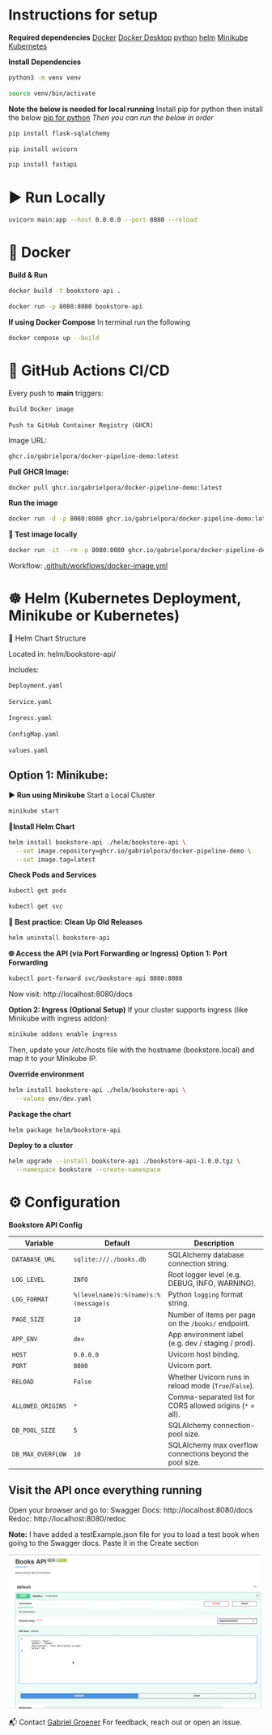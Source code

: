 # Instructions for setup

**Required dependencies** 
[Docker](https://docs.docker.com/engine/install/)
[Docker Desktop](https://www.docker.com/products/docker-desktop/)
[python](https://www.python.org/downloads/)
[helm](https://helm.sh/docs/intro/install/)
[Minikube](https://minikube.sigs.k8s.io/docs/start/)
[Kubernetes](https://kind.sigs.k8s.io/)

**Install Dependencies** 
```Bash
python3 -m venv venv
```
```Bash
source venv/bin/activate
```

**Note the below is needed for local running**
Install pip for python then install the below
[pip for python](https://packaging.python.org/en/latest/tutorials/installing-packages/)
*Then you can run the below in order*
```Bash
pip install flask-sqlalchemy
```
```Bash
pip install uvicorn
```
```Bash
pip install fastapi
```

# ▶️ Run Locally
```Bash
uvicorn main:app --host 0.0.0.0 --port 8080 --reload
```

# 🐳 Docker
**Build & Run**
```Bash
docker build -t bookstore-api .
```
```Bash
docker run -p 8080:8080 bookstore-api
```

**If using Docker Compose**
In terminal run the following
```Bash
docker compose up --build
```

# 🚀 GitHub Actions CI/CD
Every push to **main** triggers:

    Build Docker image

    Push to GitHub Container Registry (GHCR)
Image URL:
```Bash
ghcr.io/gabrielpora/docker-pipeline-demo:latest
```
**Pull GHCR Image:**
```Bash
docker pull ghcr.io/gabrielpora/docker-pipeline-demo:latest
```
**Run the image**
```Bash
docker run -d -p 8080:8080 ghcr.io/gabrielpora/docker-pipeline-demo:latest
```

**🧪 Test image locally**
```Bash
docker run -it --rm -p 8080:8080 ghcr.io/gabrielpora/docker-pipeline-demo:latest
```

Workflow:  [.github/workflows/docker-image.yml](.github/workflows/docker-image.yml)


# ☸️ Helm (Kubernetes Deployment, Minikube or Kubernetes)
📁 Helm Chart Structure

Located in: helm/bookstore-api/

Includes:

    Deployment.yaml

    Service.yaml

    Ingress.yaml

    ConfigMap.yaml

    values.yaml

## Option 1: Minikube:
**▶️ Run using Minikube**
Start a Local Cluster 
```Bash
minikube start
```

**📁Install Helm Chart**
```Bash
helm install bookstore-api ./helm/bookstore-api \
  --set image.repository=ghcr.io/gabrielpora/docker-pipeline-demo \
  --set image.tag=latest
```

**Check Pods and Services**
```Bash
kubectl get pods
```
```Bash
kubectl get svc
```

**🧼 Best practice: Clean Up Old Releases**
```Bash
helm uninstall bookstore-api
```

**🌐 Access the API (via Port Forwarding or Ingress)**
**Option 1: Port Forwarding**
```Bash
kubectl port-forward svc/bookstore-api 8080:8080
```
Now visit: http://localhost:8080/docs

**Option 2: Ingress (Optional Setup)**
If your cluster supports ingress (like Minikube with ingress addon):
```Bash
minikube addons enable ingress
```
Then, update your /etc/hosts file with the hostname (bookstore.local) and map it to your Minikube IP.

**Override environment**
```Bash
helm install bookstore-api ./helm/bookstore-api \
  --values env/dev.yaml
```


**Package the chart**
```Bash
helm package helm/bookstore-api
```

**Deploy to a cluster**
```Bash
helm upgrade --install bookstore-api ./bookstore-api-1.0.0.tgz \
  --namespace bookstore --create-namespace
```


# ⚙️ Configuration 
**Bookstore API Config**


| Variable          | Default                                  | Description                                                      |
|-------------------|------------------------------------------|------------------------------------------------------------------|
| `DATABASE_URL`    | `sqlite:///./books.db`                   | SQLAlchemy database connection string.                           |
| `LOG_LEVEL`       | `INFO`                                   | Root logger level (e.g. DEBUG, INFO, WARNING).                  |
| `LOG_FORMAT`      | `%(levelname)s:%(name)s:%(message)s`     | Python `logging` format string.                                  |
| `PAGE_SIZE`       | `10`                                     | Number of items per page on the `/books/` endpoint.             |
| `APP_ENV`         | `dev`                                    | App environment label (e.g. dev / staging / prod).              |
| `HOST`            | `0.0.0.0`                                | Uvicorn host binding.                                           |
| `PORT`            | `8080`                                   | Uvicorn port.                                                   |
| `RELOAD`          | `False`                                  | Whether Uvicorn runs in reload mode (`True`/`False`).           |
| `ALLOWED_ORIGINS` | `*`                                      | Comma-separated list for CORS allowed origins (`*` = all).      |
| `DB_POOL_SIZE`    | `5`                                      | SQLAlchemy connection-pool size.                                |
| `DB_MAX_OVERFLOW` | `10`                                     | SQLAlchemy max overflow connections beyond the pool size.       |



## Visit the API once everything running
Open your browser and go to:
    Swagger Docs: http://localhost:8080/docs
    Redoc: http://localhost:8080/redoc

**Note:** 
I have added a testExample.json file for you to load a test book when going to the Swagger docs. Paste it in the Create section

![alt text](createBook.gif)


📬 Contact
[Gabriel Groener](https://github.com/GabrielPora)
For feedback, reach out or open an issue.
